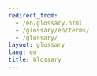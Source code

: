 ```yaml
---
redirect_from:
  - /en/glossary.html
  - /glossary/en/terms/
  - /glossary/
layout: glossary
lang: en
title: Glossary
---
```

